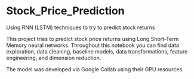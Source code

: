 # Stock_Price_Prediction
Using RNN (LSTM) techniques to try to predict stock returns

This project tries to predict stock price returns using Long Short-Term Memory neural networks.  Throughout this notebook you can find data exploration, data cleaning, baseline models, data transformations, feature engineering, and dimension reduction.

The model was developed via Google Collab using their GPU resources.
